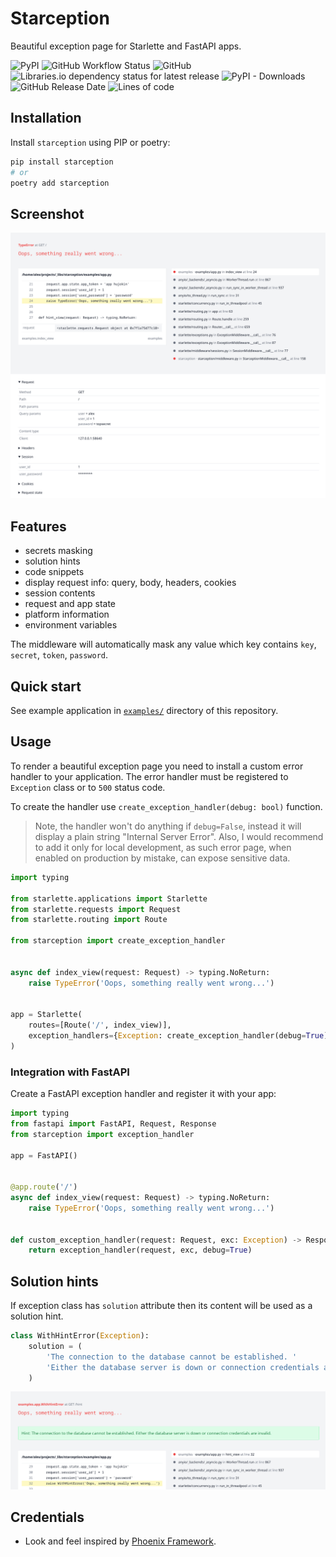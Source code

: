 # Starception

Beautiful exception page for Starlette and FastAPI apps.

![PyPI](https://img.shields.io/pypi/v/starception)
![GitHub Workflow Status](https://img.shields.io/github/workflow/status/alex-oleshkevich/starception/Lint)
![GitHub](https://img.shields.io/github/license/alex-oleshkevich/starception)
![Libraries.io dependency status for latest release](https://img.shields.io/librariesio/release/pypi/starception)
![PyPI - Downloads](https://img.shields.io/pypi/dm/starception)
![GitHub Release Date](https://img.shields.io/github/release-date/alex-oleshkevich/starception)
![Lines of code](https://img.shields.io/tokei/lines/github/alex-oleshkevich/starception)

## Installation

Install `starception` using PIP or poetry:

```bash
pip install starception
# or
poetry add starception
```

## Screenshot

![image](screenshot.png)

## Features

* secrets masking
* solution hints
* code snippets
* display request info: query, body, headers, cookies
* session contents
* request and app state
* platform information
* environment variables

The middleware will automatically mask any value which key contains `key`, `secret`, `token`, `password`.

## Quick start

See example application in [`examples/`](`examples/`) directory of this repository.

## Usage

To render a beautiful exception page you need to install a custom error handler to your application.
The error handler must be registered to `Exception` class or to `500` status code.

To create the handler use `create_exception_handler(debug: bool)` function.

> Note, the handler won't do anything if `debug=False`,
> instead it will display a plain string "Internal Server Error".
> Also, I would recommend to add it only for local development, as such error page,
> when enabled on production by mistake, can expose sensitive data.

```python
import typing

from starlette.applications import Starlette
from starlette.requests import Request
from starlette.routing import Route

from starception import create_exception_handler


async def index_view(request: Request) -> typing.NoReturn:
    raise TypeError('Oops, something really went wrong...')


app = Starlette(
    routes=[Route('/', index_view)],
    exception_handlers={Exception: create_exception_handler(debug=True)}
)
```

### Integration with FastAPI

Create a FastAPI exception handler and register it with your app:

```python
import typing
from fastapi import FastAPI, Request, Response
from starception import exception_handler

app = FastAPI()


@app.route('/')
async def index_view(request: Request) -> typing.NoReturn:
    raise TypeError('Oops, something really went wrong...')


def custom_exception_handler(request: Request, exc: Exception) -> Response:
    return exception_handler(request, exc, debug=True)
```

## Solution hints

If exception class has `solution` attribute then its content will be used as a solution hint.

```python
class WithHintError(Exception):
    solution = (
        'The connection to the database cannot be established. '
        'Either the database server is down or connection credentials are invalid.'
    )
```

![image](hints.png)

## Credentials

* Look and feel inspired by [Phoenix Framework](https://www.phoenixframework.org/).
